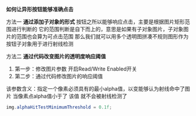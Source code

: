 **如何让异形按钮能够准确点击**

方法一 **通过添加子对象的形式**
按钮之所以能够响应点击，主要是根据图片矩形范围进行判断的
它的范围判断是自下而上的，意思是如果有子对象图片，子对象图片的范围也会算为可点击范围
那么我们就可以用多个透明图拼凑不规则图形作为按钮子对象用于进行射线检测


方法二 **通过代码改变图片的透明度响应阈值**
1. 第一步：修改图片参数 开启Read/Write Enabled开关
2. 第二步：通过代码修改图片的响应阈值

该参数含义：指定一个像素必须具有的最小alpha值，以变能够认为射线命中了图片
当像素点alpha值小于了 该值 就不会被射线检测了

```c#
img.alphaHitTestMinimumThreshold = 0.1f;
```
